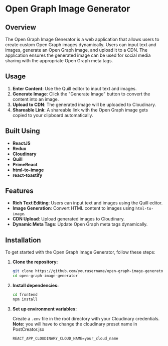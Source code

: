 # Open Graph Image Generator

## Overview

The Open Graph Image Generator is a web application that allows users to create custom Open Graph images dynamically. Users can input text and images, generate an Open Graph image, and upload it to a CDN. The application ensures the generated image can be used for social media sharing with the appropriate Open Graph meta tags.

## Usage

1. **Enter Content**: Use the Quill editor to input text and images.
2. **Generate Image**: Click the "Generate Image" button to convert the content into an image.
3. **Upload to CDN**: The generated image will be uploaded to Cloudinary.
4. **Shareable Link**: A shareable link with the Open Graph image gets copied to your clipboard automatically.

## Built Using
- **ReactJS**
- **Redux**
- **Cloudinary**
- **Quill**
- **PrimeReact**
- **html-to-image**
- **react-toastify**

## Features
- **Rich Text Editing**: Users can input text and images using the Quill editor.
- **Image Generation**: Convert HTML content to images using `html-to-image`.
- **CDN Upload**: Upload generated images to Cloudinary.
- **Dynamic Meta Tags**: Update Open Graph meta tags dynamically.

## Installation

To get started with the Open Graph Image Generator, follow these steps:

1. **Clone the repository:**

    ```bash
    git clone https://github.com/yourusername/open-graph-image-generator.git
    cd open-graph-image-generator
    ```

2. **Install dependencies:**

    ```bash
    cd frontend
    npm install
    ```

3. **Set up environment variables:**

    Create a `.env` file in the root directory with your Cloudinary credentials.
    **Note:** you will have to change the cloudinary preset name in PostCreator.jsx

    ```env
    REACT_APP_CLOUDINARY_CLOUD_NAME=your_cloud_name
    ```